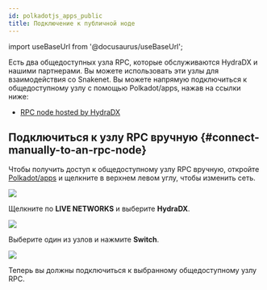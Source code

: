 ```yaml
---
id: polkadotjs_apps_public 
title: Подключение к публичной ноде
---
```


import useBaseUrl from '@docusaurus/useBaseUrl';

Есть два общедоступных узла RPC, которые обслуживаются HydraDX и нашими партнерами. Вы можете использовать эти узлы для взаимодействия со Snakenet. Вы можете напрямую подключиться к общедоступному узлу с помощью Polkadot/apps, нажав на ссылки ниже:

* [RPC node hosted by HydraDX](https://polkadot.js.org/apps/?rpc=wss%253A%252F%252Frpc.hydradx.cloud#/explorer)

## Подключиться к узлу RPC вручную {#connect-manually-to-an-rpc-node}

Чтобы получить доступ к общедоступному узлу RPC вручную, откройте [Polkadot/apps](https://polkadot.js.org/apps/) и щелкните в верхнем левом углу, чтобы изменить сеть.

<div style={{textAlign: 'center'}}>
  <img src={useBaseUrl('/polkadotjs-apps/PolkadotJS-APPS-1.png')} />
</div>

Щелкните по **LIVE NETWORKS** и выберите **HydraDX**.

<div style={{textAlign: 'center'}}>
  <img src={useBaseUrl('/polkadotjs-apps/public-1.png')} />
</div>

Выберите один из узлов и нажмите **Switch**.

<div style={{textAlign: 'center'}}>
  <img src={useBaseUrl('/polkadotjs-apps/public-2.png')} />
</div>

Теперь вы должны подключиться к выбранному общедоступному узлу RPC.
